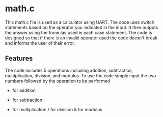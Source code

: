 # math.c
This math.c file is used as a calculator using UART.
The code uses switch statements based on the operator you indicated in the input.
It then outputs the answer using the formulas used in each case statement.
The code is designed so that if there is an invalid operator used the code doesn't break and informs the user of their error.

## Features
The code includes 5 operations including addition, subtraction, multiplication, division, and modulus.
To use the code simply input the two numbers followed by the operation to be performed
+ for addition
- for subtraction
* for multiplication
/ for division
& for modulus